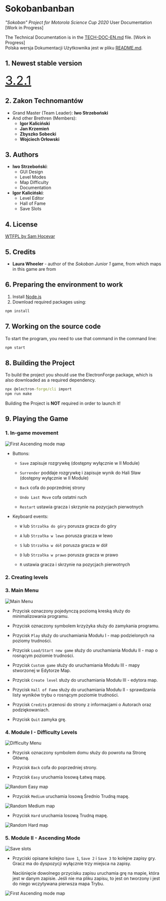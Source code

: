 # Sokobanbanban

*"Sokoban" Project for Motorola Science Cup 2020*
User Documentation [Work in Progress]

The Technical Documentation is in the [TECH-DOC-EN.md](./TECH-DOC-EN.md) file. [Work in Progress]  
Polska wersja Dokumentacji Użytkownika jest w pliku [README.md](./README.md).  

## 1. Newest stable version

<u style="font-size: 2.5rem">3.2.1</u>

## 2. Zakon Technomantów

* Grand Master (Team Leader): **Iwo Strzeboński**
* And other Brethren (Members):
  * **Igor Kaliciński**
  * **Jan Krzemień**
  * **Zbyszko Sobecki**
  * **Wojciech Orłowski**

## 3. Authors

* **Iwo Strzeboński**:
  * GUI Design
  * Level Modes
  * Map Difficulty
  * Documentation
* **Igor Kaliciński**:
  * Level Editor
  * Hall of Fame
  * Save Slots

## 4. License

[WTFPL by Sam Hocevar](./LICENSE)

## 5. Credits

* **Laura Wheeler** - author of the *Sokoban Junior 1* game, from which maps in this game are from

## 6. Preparing the environment to work

1. Install [Node.js](https://nodejs.org/en/download/)
2. Download required packages using:

```cmd
npm install
```

## 7. Working on the source code

To start the program, you need to use that command in the command line:

```cmd
npm start
```

## 8. Building the Project

To build the project you should use the ElectronForge package, which is also downloaded as a required dependency.

```cmd
npx @electron-forge/cli import
npm run make
```

Building the Project is **NOT** required in order to launch it!

## 9. Playing the Game

### 1. In-game movement

![First Ascending mode map](./screenshots/ascending.png)

* Buttons:
  * `Save` zapisuje rozgrywkę (dostępny wyłącznie w II Module)  

  * `Surrender` poddaje rozgrywkę i zapisuje wynik do Hali Sław
  (dostępny wyłącznie w II Module)  

  * `Back` cofa do poprzedniej strony  

  * `Undo Last Move` cofa ostatni ruch

  * `Restart` ustawia gracza i skrzynie na pozycjach pierwotnych

* Keyboard events:
  * `W` lub `Strzałka do góry` porusza gracza do góry

  * `A` lub `Strzałka w lewo` porusza gracza w lewo

  * `S` lub `Strzałka w dół` porusza gracza w dół

  * `D` lub `Strzałka w prawo` porusza gracza w prawo

  * `R` ustawia gracza i skrzynie na pozycjach pierwotnych

### 2. Creating levels

### 3. Main Menu

![Main Menu](./screenshots/index.png)

* Przycisk oznaczony pojedynczą poziomą kreską służy do minimalizowania programu.  

* Przycisk oznaczony symbolem krzyżyka służy do zamykania programu.  

* Przycisk `Play` służy do uruchamiania Modułu I -
map podzielonych na poziomy trudności.  

* Przycisk `Load/Start new game` służy do uruchamiania Modułu II -
map o rosnącym poziomie trudności.  

* Przycisk `Custom game` służy do uruchamiania Modułu III -
mapy stworzonej w Edytorze Map.  

* Przycisk `Create level` służy do uruchamiania Modułu III - edytora map.  

* Przycisk `Hall of Fame` służy do uruchamiania Modułu II -
sprawdzania listy wyników trybu o rosnącym poziomie trudności.

* Przycisk `Credits` przenosi do strony z informacjami
o Autorach oraz podziękowaniach.  

* Przycisk `Quit` zamyka grę.  

### 4. Module I - Difficulty Levels

![Difficulty Menu](./screenshots/difficulty.png)

* Przycisk oznaczony symbolem domu służy do powrotu na Stronę Główną.  

* Przycisk `Back` cofa do poprzedniej strony.  

* Przycisk `Easy` uruchamia losową Łatwą mapę.  

![Random Easy map](./screenshots/easy.png)

* Przycisk `Medium` uruchamia losową Średnio Trudną mapę.  

![Random Medium map](./screenshots/medium.png)

* Przycisk `Hard` uruchamia losową Trudną mapę.  

![Random Hard map](./screenshots/hard.png)

### 5. Module II - Ascending Mode

![Save slots](./screenshots/saves.png)

* Przyciski opisane kolejno `Save 1`, `Save 2` i `Save 3` to kolejne zapisy gry.
Gracz ma do dyspozycji wyłącznie trzy miejsca na zapisy.  

  Naciśnięcie dowolnego przycisku zapisu uruchamia grę na mapie,
  która jest w danym zapisie. Jeśli nie ma pliku zapisu, to jest on tworzony
  i jest do niego wczytywana pierwsza mapa Trybu.  

![First Ascending mode map](./screenshots/ascending.png)
